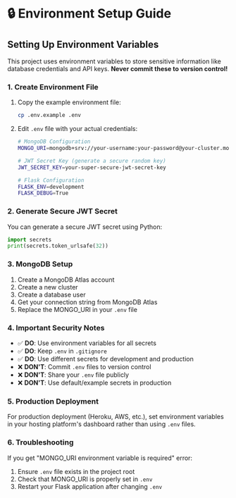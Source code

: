 # 🔒 Environment Setup Guide

## Setting Up Environment Variables

This project uses environment variables to store sensitive information like database credentials and API keys. **Never commit these to version control!**

### 1. Create Environment File

1. Copy the example environment file:
   ```bash
   cp .env.example .env
   ```

2. Edit `.env` file with your actual credentials:
   ```bash
   # MongoDB Configuration
   MONGO_URI=mongodb+srv://your-username:your-password@your-cluster.mongodb.net/your-database

   # JWT Secret Key (generate a secure random key)
   JWT_SECRET_KEY=your-super-secure-jwt-secret-key

   # Flask Configuration
   FLASK_ENV=development
   FLASK_DEBUG=True
   ```

### 2. Generate Secure JWT Secret

You can generate a secure JWT secret using Python:

```python
import secrets
print(secrets.token_urlsafe(32))
```

### 3. MongoDB Setup

1. Create a MongoDB Atlas account
2. Create a new cluster
3. Create a database user
4. Get your connection string from MongoDB Atlas
5. Replace the MONGO_URI in your `.env` file

### 4. Important Security Notes

- ✅ **DO**: Use environment variables for all secrets
- ✅ **DO**: Keep `.env` in `.gitignore`
- ✅ **DO**: Use different secrets for development and production
- ❌ **DON'T**: Commit `.env` files to version control
- ❌ **DON'T**: Share your `.env` file publicly
- ❌ **DON'T**: Use default/example secrets in production

### 5. Production Deployment

For production deployment (Heroku, AWS, etc.), set environment variables in your hosting platform's dashboard rather than using `.env` files.

### 6. Troubleshooting

If you get "MONGO_URI environment variable is required" error:
1. Ensure `.env` file exists in the project root
2. Check that MONGO_URI is properly set in `.env`
3. Restart your Flask application after changing `.env`
